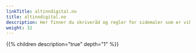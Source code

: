```yaml
---
linkTitle: altinndigital.no
title: altinndigital.no
description: Her finner du skriveråd og regler for sidemaler som er viktige å følge når du skal skrive på altinndigital.no og på altinndigital.no/utvikling. 
weight: 32
---
```



{{% children description="true" depth="1" %}}
